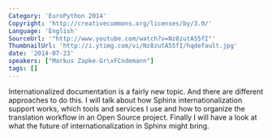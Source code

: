 ```yaml
---
Category: 'EuroPython 2014'
Copyright: 'http://creativecommons.org/licenses/by/3.0/'
Language: 'English'
SourceUrl: '"http://www.youtube.com/watch?v=Nz8zutA55fI"'
ThumbnailUrl: 'http://i.ytimg.com/vi/Nz8zutA55fI/hqdefault.jpg'
date: '2014-07-23'
speakers: ["Markus Zapke-Gr\xFCndemann"]
tags: []
---
```

Internationalized documentation is a fairly new topic. And there are different approaches to do this. I will talk about how Sphinx internationalization support works, which tools and services I use and how to organize the translation workflow in an Open Source project. Finally I will have a look at what the future of internationalization in Sphinx might bring.